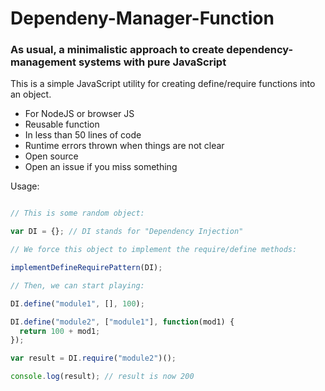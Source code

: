 # Dependeny-Manager-Function

### As usual, a minimalistic approach to create dependency-management systems with pure JavaScript

This is a simple JavaScript utility for creating define/require functions into an object.

* For NodeJS or browser JS
* Reusable function
* In less than 50 lines of code
* Runtime errors thrown when things are not clear
* Open source
* Open an issue if you miss something

Usage:

```javascript

// This is some random object:

var DI = {}; // DI stands for "Dependency Injection"

// We force this object to implement the require/define methods:

implementDefineRequirePattern(DI);

// Then, we can start playing:

DI.define("module1", [], 100);

DI.define("module2", ["module1"], function(mod1) {
  return 100 + mod1;
});

var result = DI.require("module2")();

console.log(result); // result is now 200

```
